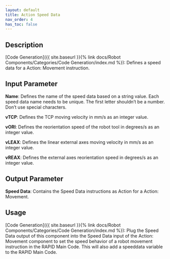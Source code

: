```yaml
---
layout: default
title: Action Speed Data
nav_order: 4
has_toc: false
---
```


## Description

[Code Generation]({{ site.baseurl }}{% link docs/Robot Components/Categories/Code Generation/index.md %}): Defines a speed data for a Action: Movement instruction.

## Input Parameter

**Name**: Defines the name of the speed data based on a string value. Each speed data name needs to be unique. The first letter shouldn’t be a number. Don’t use special characters.

**vTCP**: Defines the TCP moving velocity in mm/s as an integer value.

**vORI**: Defines the reorientation speed of the robot tool in degrees/s as an integer value.

**vLEAX**: Defines the linear external axes moving velocity in mm/s as an integer value.

**vREAX**: Defines the external axes reorientation speed in degrees/s as an integer value.

## Output Parameter

**Speed Data**: Contains the Speed Data instructions as Action for a Action: Movement.

## Usage

[Code Generation]({{ site.baseurl }}{% link docs/Robot Components/Categories/Code Generation/index.md %}): Plug the Speed Data output of this component into the Speed Data input of the Action: Movement component to set the speed behavior of a robot movement instruction in the RAPID Main Code. This will also add a speeddata variable to the RAPID Main Code.